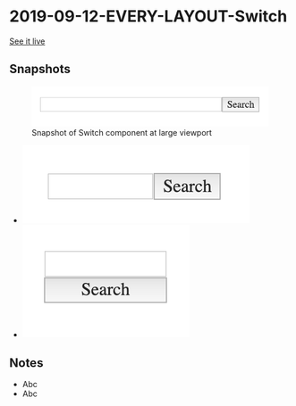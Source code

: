 # 2019-09-12-EVERY-LAYOUT-Switch

[See it live](https://jfhector.github.io/cheat-sheets/code_examples/2019-09-12-EVERY-LAYOUT-Switch/)

## Snapshots

<figure>
  <img src="./snapshots/s1.png">
  <figcaption>Snapshot of Switch component at large viewport</figcaption>
</figure>

* ![Snapshot of Switch component at medium viewport](./snapshots/s2.png)
* ![Snapshot of Switch component at narrow viewport](./snapshots/s3.png)

## Notes

* Abc
* Abc

